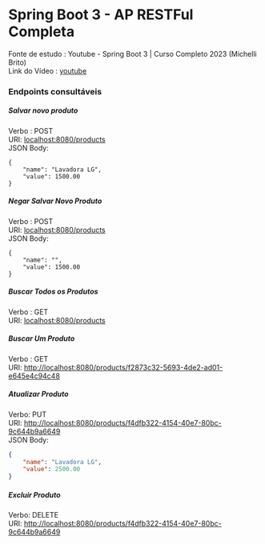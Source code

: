# Spring Boot 3 - AP RESTFul Completa 

Fonte de estudo : Youtube - Spring Boot 3 | Curso Completo 2023 (Michelli Brito)  
Link do Vídeo : [youtube](https://www.youtube.com/watch?v=wlYvA2b1BWI)

### Endpoints consultáveis

##### Salvar novo produto
Verbo : POST  
URI: [localhost:8080/products](localhost:8080/products)  
JSON Body: 

```
{
    "name": "Lavadora LG",
    "value": 1500.00
}
```

##### Negar Salvar Novo Produto
Verbo : POST  
URI: [localhost:8080/products](localhost:8080/products)  
JSON Body: 

```
{
    "name": "",
    "value": 1500.00
}
```

##### Buscar Todos os Produtos
Verbo : GET  
URI: [localhost:8080/products](localhost:8080/products)  

##### Buscar Um Produto
Verbo : GET  
URI: [http://localhost:8080/products/f2873c32-5693-4de2-ad01-e645e4c94c48](http://localhost:8080/products/f2873c32-5693-4de2-ad01-e645e4c94c48)  

##### Atualizar Produto
Verbo: PUT  
URI: [http://localhost:8080/products/f4dfb322-4154-40e7-80bc-9c644b9a6649](http://localhost:8080/products/f4dfb322-4154-40e7-80bc-9c644b9a6649)  
JSON Body: 

```json
{
    "name": "Lavadora LG",
	"value": 2500.00
}
```

##### Excluir Produto
Verbo: DELETE  
URI: [http://localhost:8080/products/f4dfb322-4154-40e7-80bc-9c644b9a6649](http://localhost:8080/products/f4dfb322-4154-40e7-80bc-9c644b9a6649)  